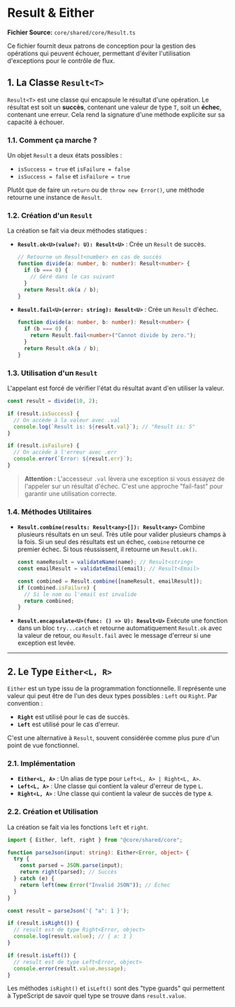 # Result & Either

**Fichier Source:** `core/shared/core/Result.ts`

Ce fichier fournit deux patrons de conception pour la gestion des opérations qui peuvent échouer, permettant d'éviter l'utilisation d'exceptions pour le contrôle de flux.

## 1. La Classe `Result<T>`

`Result<T>` est une classe qui encapsule le résultat d'une opération. Le résultat est soit un **succès**, contenant une valeur de type `T`, soit un **échec**, contenant une erreur. Cela rend la signature d'une méthode explicite sur sa capacité à échouer.

### 1.1. Comment ça marche ?

Un objet `Result` a deux états possibles :

- `isSuccess = true` et `isFailure = false`
- `isSuccess = false` et `isFailure = true`

Plutôt que de faire un `return` ou de `throw new Error()`, une méthode retourne une instance de `Result`.

### 1.2. Création d'un `Result`

La création se fait via deux méthodes statiques :

- **`Result.ok<U>(value?: U): Result<U>`** : Crée un `Result` de succès.

  ```typescript
  // Retourne un Result<number> en cas de succès
  function divide(a: number, b: number): Result<number> {
    if (b === 0) {
      // Géré dans le cas suivant
    }
    return Result.ok(a / b);
  }
  ```

- **`Result.fail<U>(error: string): Result<U>`** : Crée un `Result` d'échec.
  ```typescript
  function divide(a: number, b: number): Result<number> {
    if (b === 0) {
      return Result.fail<number>("Cannot divide by zero.");
    }
    return Result.ok(a / b);
  }
  ```

### 1.3. Utilisation d'un `Result`

L'appelant est forcé de vérifier l'état du résultat avant d'en utiliser la valeur.

```typescript
const result = divide(10, 2);

if (result.isSuccess) {
  // On accède à la valeur avec .val
  console.log(`Result is: ${result.val}`); // "Result is: 5"
}

if (result.isFailure) {
  // On accède à l'erreur avec .err
  console.error(`Error: ${result.err}`);
}
```

> **Attention :** L'accesseur `.val` lèvera une exception si vous essayez de l'appeler sur un résultat d'échec. C'est une approche "fail-fast" pour garantir une utilisation correcte.

### 1.4. Méthodes Utilitaires

- **`Result.combine(results: Result<any>[]): Result<any>`**
  Combine plusieurs résultats en un seul. Très utile pour valider plusieurs champs à la fois. Si un seul des résultats est un échec, `combine` retourne ce premier échec. Si tous réussissent, il retourne un `Result.ok()`.

  ```typescript
  const nameResult = validateName(name); // Result<string>
  const emailResult = validateEmail(email); // Result<Email>

  const combined = Result.combine([nameResult, emailResult]);
  if (combined.isFailure) {
    // Si le nom ou l'email est invalide
    return combined;
  }
  ```

- **`Result.encapsulate<U>(func: () => U): Result<U>`**
  Exécute une fonction dans un bloc `try...catch` et retourne automatiquement `Result.ok` avec la valeur de retour, ou `Result.fail` avec le message d'erreur si une exception est levée.

---

## 2. Le Type `Either<L, R>`

`Either` est un type issu de la programmation fonctionnelle. Il représente une valeur qui peut être de l'un des deux types possibles : `Left` ou `Right`. Par convention :

- **`Right`** est utilisé pour le cas de succès.
- **`Left`** est utilisé pour le cas d'erreur.

C'est une alternative à `Result`, souvent considérée comme plus pure d'un point de vue fonctionnel.

### 2.1. Implémentation

- **`Either<L, A>`** : Un alias de type pour `Left<L, A> | Right<L, A>`.
- **`Left<L, A>`** : Une classe qui contient la valeur d'erreur de type `L`.
- **`Right<L, A>`** : Une classe qui contient la valeur de succès de type `A`.

### 2.2. Création et Utilisation

La création se fait via les fonctions `left` et `right`.

```typescript
import { Either, left, right } from "@core/shared/core";

function parseJson(input: string): Either<Error, object> {
  try {
    const parsed = JSON.parse(input);
    return right(parsed); // Succès
  } catch (e) {
    return left(new Error("Invalid JSON")); // Échec
  }
}

const result = parseJson('{ "a": 1 }');

if (result.isRight()) {
  // result est de type Right<Error, object>
  console.log(result.value); // { a: 1 }
}

if (result.isLeft()) {
  // result est de type Left<Error, object>
  console.error(result.value.message);
}
```

Les méthodes `isRight()` et `isLeft()` sont des "type guards" qui permettent à TypeScript de savoir quel type se trouve dans `result.value`.
